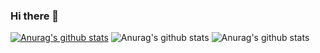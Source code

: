 ### Hi there 👋

[![Anurag's github stats](https://github-readme-stats.vercel.app/api?username=brtymn)](https://github.com/anuraghazra/github-readme-stats)
![Anurag's github stats](https://github-readme-stats.vercel.app/api?username=brtymn&count_private=true)
![Anurag's github stats](https://github-readme-stats.vercel.app/api?username=brtymn&show_icons=true&theme=dracula)



<!--
**brtymn/brtymn** is a ✨ _special_ ✨ repository because its `README.md` (this file) appears on your GitHub profile.

Here are some ideas to get you started:

- 🔭 I’m currently working on ...
- 🌱 I’m currently learning ...
- 👯 I’m looking to collaborate on ...
- 🤔 I’m looking for help with ...
- 💬 Ask me about ...
- 📫 How to reach me: ...
- 😄 Pronouns: ...
- ⚡ Fun fact: ...
-->
